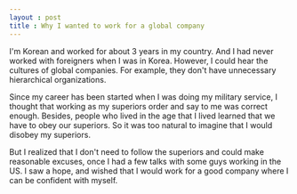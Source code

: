 ```yaml
---
layout : post
title : Why I wanted to work for a global company
---
```


I'm Korean and worked for about 3 years in my country. And I had never worked with foreigners when I was in Korea. However, I could hear the cultures of global companies. For example, they don't have unnecessary hierarchical organizations.

<!--break-->

Since my career has been started when I was doing my military service, I thought that working as my superiors order and say to me was correct enough. Besides, people who lived in the age that I lived learned that we have to obey our superiors. So it was too natural to imagine that I would disobey my superiors.

But I realized that I don't need to follow the superiors and could make reasonable excuses, once I had a few talks with some guys working in the US. I saw a hope, and wished that I would work for a good company where I can be confident with myself.
